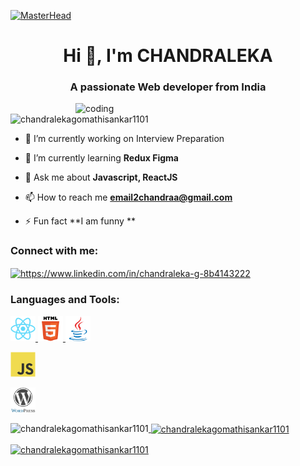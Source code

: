 [![MasterHead](https://webcoder.co.in/wp-content/uploads/2021/04/website.gif)](https://CHANDRALEKAGOMATHISANKAR1101.io)
<h1 align="center">Hi 👋, I'm CHANDRALEKA</h1>
<h3 align="center">A passionate Web developer from India</h3>
<img align="right" alt="coding" width="400" src="https://mir-s3-cdn-cf.behance.net/project_modules/disp/601014116770475.6068beff4640a.gif">

<p align="left"> <img src="https://komarev.com/ghpvc/?username=chandralekagomathisankar1101&label=Profile%20views&color=0e75b6&style=flat" alt="chandralekagomathisankar1101" /> </p>

- 🔭 I’m currently working on Interview Preparation

- 🌱 I’m currently learning **Redux Figma**

- 💬 Ask me about **Javascript, ReactJS**

- 📫 How to reach me **email2chandraa@gmail.com**

- ⚡ Fun fact **I am funny **

<h3 align="left">Connect with me:</h3>
<p align="left">
<a href="https://www.linkedin.com/in/chandraleka-g-8b4143222" target="blank"><img align="center" src="https://raw.githubusercontent.com/devicons/devicon/master/icons/linkedin/linkedin.svg" alt="https://www.linkedin.com/in/chandraleka-g-8b4143222" height="30" width="40" /></a>
</p>

<h3 align="left">Languages and Tools:</h3>

<p align="left"> <a href="https://www.react.cc/" target="_blank" rel="noreferrer"> <img src="https://raw.githubusercontent.com/devicons/devicon/master/icons/react/react-original.svg" alt="arduino" width="40" height="40"/> </a> <a href="https://www.w3.org/html/" target="_blank" rel="noreferrer">
<img src="https://raw.githubusercontent.com/devicons/devicon/master/icons/html5/html5-original-wordmark.svg" alt="html5" width="40" height="40"/> </a> 
<a href="https://www.java.com" target="_blank" rel="noreferrer"> <img src="https://raw.githubusercontent.com/devicons/devicon/master/icons/java/java-original.svg" alt="java" width="40" height="40"/> </a> <a href="https://www.mysql.com/" target="_blank" rel="noreferrer">   

<a href="https://www.javascript.com" target="_blank" rel="noreferrer"> <img src="https://raw.githubusercontent.com/devicons/devicon/master/icons/javascript/javascript-original.svg" alt="java" width="40" height="40"/> </a> <a href="https://www.mysql.com/" target="_blank" rel="noreferrer"> 


<a href="https://www.javascript.com" target="_blank" rel="noreferrer"> <img src="https://raw.githubusercontent.com/devicons/devicon/master/icons/wordpress/wordpress-original.svg" alt="java" width="40" height="40"/> </a> <a href="https://www.mysql.com/" target="_blank" rel="noreferrer">  </p>




<p><img align="left" src="https://github-readme-stats.vercel.app/api/top-langs?username=chandralekagomathisankar1101&show_icons=true&locale=en&layout=compact" alt="chandralekagomathisankar1101" /></p>

<p>&nbsp;<img align="center" src="https://github-readme-stats.vercel.app/api?username=chandralekagomathisankar1101&show_icons=true&locale=en" alt="chandralekagomathisankar1101" /></p>

<p><img align="center" src="https://github-readme-streak-stats.herokuapp.com/?user=chandralekagomathisankar1101&" alt="chandralekagomathisankar1101" /></p>
